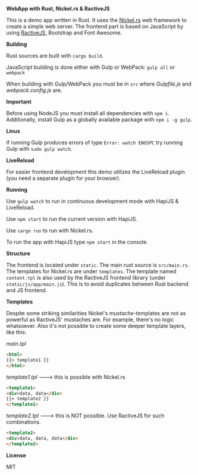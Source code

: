 **WebApp with Rust, Nickel.rs & RactiveJS**

This is a demo app written in Rust. It uses the <a href="http://nickel.rs/" target="_blank">Nickel.rs</a> web framework to create a simple web server.
The frontend part is based on JavaScript by using <a href="http://www.ractivejs.org/" target="_blank">RactiveJS</a>, Bootstrap and Font Awesome.

**Building**

Rust sources are built with `cargo build`.

JavaScript building is done either with Gulp or WebPack: `gulp all` or `webpack`

When building with Gulp/WebPack you must be in `src` where *Gulpfile.js* and *webpack.config.js* are.

**Important**

Before using NodeJS you must install all dependencies with `npm i`.
Additionally, install Gulp as a globally available package with `npm i -g gulp`.

**Linux**

If running Gulp produces errors of type `Error: watch ENOSPC` try running Gulp with `sudo gulp watch`.

**LiveReload**

For easier frontend development this demo utilizes the LiveReload plugin (you need a separate plugin for your browser).

**Running**

Use `gulp watch` to run in continuous development mode with HapiJS & LiveReload.

Use `npm start` to run the current version with HapiJS.

Use `cargo run` to run with Nickel.rs.


To run the app with HapiJS type `npm start` in the console.


**Structure**

The frontend is located under `static`. The main rust source is `src/main.rs`. The
templates for Nickel.rs are under `templates`. The template named `content.tpl` is also used by the
RactiveJS frontend library (under `static/js/app/main.js`). This is to avoid duplicates between Rust backend
and JS frontend.

**Templates**

Despite some striking similarities Nickel's *mustache*-templates are not as powerful as RactiveJS' mustaches are. For example, there's
no logic whatsoever. Also it's not possible to create some deeper template layers, like this:

*main.tpl*

```html
<html>
{{> template1 }}
</html>
```

*template1.tpl*    ---> this is possible with Nickel.rs

```html
<template1>
<div>data, data</div>
{{> template2 }}
</template1>
```

*template2.tpl*   ---> this is NOT possible. Use RactiveJS for such combinations.

```html
<template2>
<div>data, data, data</div>
</template2>
```

**License**

MIT